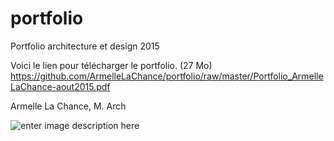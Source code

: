 # portfolio
Portfolio architecture et design 2015

Voici le lien pour télécharger le portfolio. (27 Mo)
https://github.com/ArmelleLaChance/portfolio/raw/master/Portfolio_ArmelleLaChance-aout2015.pdf

Armelle La Chance, M. Arch


![enter image description here](http://i.imgur.com/oLHVSXG.jpg)
